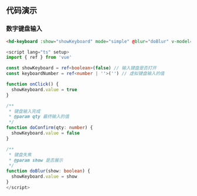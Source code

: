 <!--
 * @Author: 徐庆凯
 * @Date: 2023-03-21 22:52:15
 * @LastEditTime: 2023-03-28 14:03:18
 * @LastEditors: 徐庆凯
 * @Description: 
 * @FilePath: \fant-mini-plus\src\uni_modules\fant-mini\components\hd-keyboard\INDEX.md
 * 记得注释
-->
## 代码演示

### 数字键盘输入

```html
<hd-keyboard :show="showKeyboard" mode="simple" @blur="doBlur" v-model="keyboardNumber" @confirm="doConfirm"></hd-keyboard>
```

```ts
<script lang="ts" setup>
import { ref } from 'vue'

const showKeyboard = ref<boolean>(false) // 输入键盘是否打开
const keyboardNumber = ref<number | ''>('') // 虚拟键盘输入的值

function onClick() {
  showKeyboard.value = true
}

/**
 * 键盘输入完成
 * @param qty 最终输入的值
 */
function doConfirm(qty: number) {
  showKeyboard.value = false
}

/**
 * 键盘失焦
 * @param show 是否展示
 */
function doBlur(show: boolean) {
  showKeyboard.value = show
}
</script>
```
